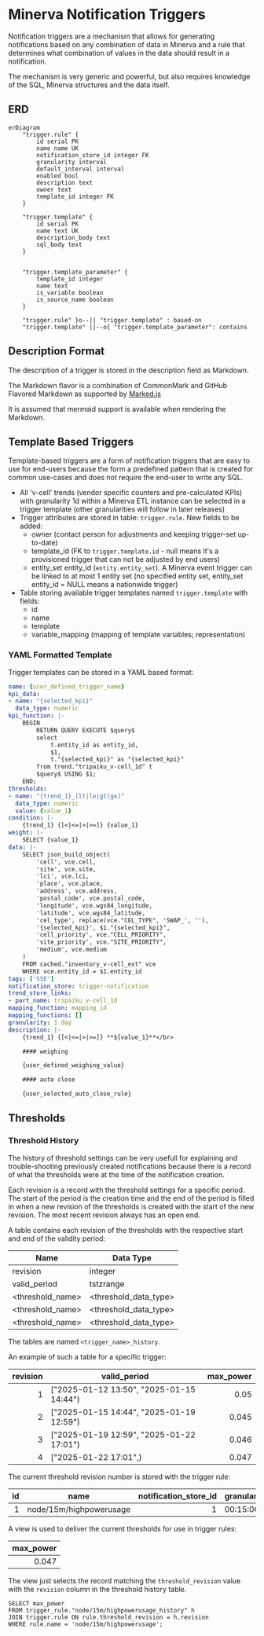 # Minerva Notification Triggers

Notification triggers are a mechanism that allows for generating notifications
based on any combination of data in Minerva and a rule that determines what
combination of values in the data should result in a notification.

The mechanism is very generic and powerful, but also requires knowledge of the
SQL, Minerva structures and the data itself.

## ERD 

```mermaid
erDiagram
    "trigger.rule" {
        id serial PK
        name name UK
        notification_store_id integer FK
        granularity interval
        default_interval interval
        enabled bool
        description text
        owner text
        template_id integer FK
    }

    "trigger.template" {
        id serial PK
        name text UK
        description_body text
        sql_body text
    }


    "trigger.template_parameter" {
        template_id integer
        name text
        is_variable boolean
        is_source_name boolean
    }

    "trigger.rule" }o--|| "trigger.template" : based-on
    "trigger.template" ||--o{ "trigger.template_parameter": contains
```

## Description Format

The description of a trigger is stored in the description field as Markdown.

The Markdown flavor is a combination of CommonMark and GitHub Flavored Markdown
as supported by [Marked.js](https://marked.js.org/#specifications)

It is assumed that mermaid support is available when rendering the Markdown.

## Template Based Triggers

Template-based triggers are a form of notification triggers that are easy to
use for end-users because the form a predefined pattern that is created for
common use-cases and does not require the end-user to write any SQL.

* All 'v-cell' trends (vendor specific counters and pre-calculated KPIs) with
  granularity 1d within a Minerva ETL instance can be selected in a trigger
  template (other granularities will follow in later releases)
* Trigger attributes are stored in table: `trigger.rule`.
  New fields to be added:
  - owner (contact person for adjustments and keeping trigger-set up-to-date)
  - template_id (FK to `trigger.template.id` - null means it's a provisioned
    trigger that can not be adjusted by end users)
  - entity_set entity_id (`entity.entity_set`). A Minerva event trigger can be
    linked to at most 1 entity set (no specified entity set, entity_set
    entity_id = NULL means a nationwide trigger)
* Table storing available trigger templates named `trigger.template` with fields:
  - id
  - name
  - template
  - variable_mapping (mapping of template variables; representation)

### YAML Formatted Template

Trigger templates can be stored in a YAML based format:
```yaml
name: {user_defined_trigger_name}
kpi_data:
- name: "{selected_kpi}"
  data_type: numeric
kpi_function: |-
    BEGIN
        RETURN QUERY EXECUTE $query$
        select
            t.entity_id as entity_id,
            $1,
            t."{selected_kpi}" as "{selected_kpi}"
        from trend."tripaiku_v-cell_1d" t
        $query$ USING $1;
    END;
thresholds:
- name: "{trend_1}_[lt|le|gt|ge]"
  data_type: numeric
  value: {value_1}
condition: |-
    {trend_1} {[<|<=|>|>=]} {value_1}
weight: |-
    SELECT {value_1}
data: |-
    SELECT json_build_object(
        'cell', vce.cell,
        'site', vce.site,
        'lci', vce.lci,
        'place', vce.place,
        'address', vce.address,
        'postal_code', vce.postal_code,
        'longitude', vce.wgs84_longitude,
        'latitude', vce.wgs84_latitude,
        'cel_type', replace(vce."CEL_TYPE", 'SWAP_', ''),
        '{selected_kpi}', $1."{selected_kpi}",
        'cell_priority', vce."CELL_PRIORITY",
        'site_priority', vce."SITE_PRIORITY",
        'medium', vce.medium
    )
    FROM cached."inventory_v-cell_ext" vce
    WHERE vce.entity_id = $1.entity_id
tags: ['SSE']
notification_store: trigger-notification
trend_store_links:
- part_name: tripaiku_v-cell_1d
mapping_function: mapping_id
mapping_functions: []
granularity: 1 day
description: |-
    {trend_1} {[<|<=|>|>=]} **${value_1}**</br>

    #### weighing

    {user_defined_weighing_value}

    #### auto close

    {user_selected_auto_close_rule}
```

## Thresholds

### Threshold History

The history of threshold settings can be very usefull for explaining and
trouble-shooting previously created notifications because there is a record of
what the thresholds were at the time of the notification creation.

Each revision is a record with the threshold settings for a specific period.
The start of the period is the creation time and the end of the period is
filled in when a new revision of the thresholds is created with the start of
the new revision. The most recent revision always has an open end.

A table contains each revision of the thresholds with the respective start and
end of the validity period:

| Name               | Data Type               |
|--------------------|-------------------------|
| revision           | integer                 |
| valid_period       | tstzrange               |
| \<threshold_name\> | \<threshold_data_type\> |
| \<threshold_name\> | \<threshold_data_type\> |
| \<threshold_name\> | \<threshold_data_type\> |

The tables are named `<trigger_name>_history`.

An example of such a table for a specific trigger:

| revision | valid_period                             | max_power |
|---------:|------------------------------------------|----------:|
|        1 | ["2025-01-12 13:50", "2025-01-15 14:44") |      0.05 |
|        2 | ["2025-01-15 14:44", "2025-01-19 12:59") |     0.045 |
|        3 | ["2025-01-19 12:59", "2025-01-22 17:01") |     0.046 |
|        4 | ["2025-01-22 17:01",)                    |     0.047 |

The current threshold revision number is stored with the trigger rule:

| id | name                    | notification_store_id | granularity | default_interval | enabled | threshold_revision | description |
|---:|-------------------------|----------------------:|-------------|------------------|---------|-------------------:|-------------|
|  1 | node/15m/highpowerusage |                     1 | 00:15:00    |                  | t       |                  4 |             |

A view is used to deliver the current thresholds for use in trigger rules:

| max_power |
|----------:|
|     0.047 |

The view just selects the record matching the `threshold_revision` value with
the `revision` column in the threshold history table.

```
SELECT max_power
FROM trigger_rule."node/15m/highpowerusage_history" h
JOIN trigger.rule ON rule.threshold_revision = h.revision
WHERE rule.name = 'node/15m/highpowerusage';
```
